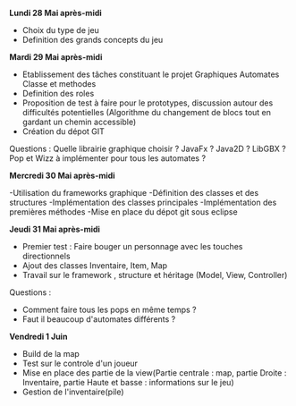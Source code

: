 **Lundi 28 Mai après-midi**
- Choix du type de jeu
- Definition des grands concepts du jeu


**Mardi 29 Mai après-midi**

- Etablissement des tâches constituant le projet
	Graphiques
	Automates
	Classe et methodes
- Definition des roles
- Proposition de test à faire pour le prototypes, discussion autour des difficultés potentielles (Algorithme du changement de blocs tout en gardant un chemin accessible) 
- Création du dépot GIT


Questions : Quelle librairie graphique choisir ? JavaFx ? Java2D ? LibGBX ? 
	    Pop et Wizz à implémenter pour tous les automates ?


**Mercredi 30 Mai après-midi**

-Utilisation du frameworks graphique 
-Définition des classes et des structures
-Implémentation des classes principales
-Implémentation des premières méthodes
-Mise en place du dépot git sous eclipse

**Jeudi 31 Mai après-midi**
- Premier test : Faire bouger un personnage avec les touches directionnels
- Ajout des classes Inventaire, Item, Map
- Travail sur le framework , structure et héritage (Model, View, Controller)

Questions : 
- Comment faire tous les pops en même temps ? 
- Faut il beaucoup d'automates différents ? 

**Vendredi 1 Juin**
- Build de la map
- Test sur le controle d'un joueur
- Mise en place des partie de la view(Partie centrale : map, partie Droite : Inventaire, partie Haute et basse : informations sur le jeu)
- Gestion de l'inventaire(pile)
